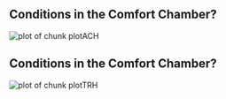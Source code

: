 











## Conditions in the Comfort Chamber?



![plot of chunk plotACH](figure/plotACH.png) 



## Conditions in the Comfort Chamber?

![plot of chunk plotTRH](figure/plotTRH.png) 




